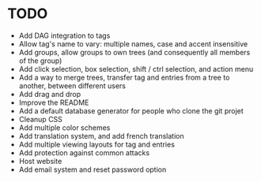 # TODO

- Add DAG integration to tags
- Allow tag's name to vary: multiple names, case and accent insensitive
- Add groups, allow groups to own trees (and consequently all members of the group)
- Add click selection, box selection, shift / ctrl selection, and action menu
- Add a way to merge trees, transfer tag and entries from a tree to another, between different users
- Add drag and drop
- Improve the README
- Add a default database generator for people who clone the git projet
- Cleanup CSS
- Add multiple color schemes
- Add translation system, and add french translation
- Add multiple viewing layouts for tag and entries
- Add protection against common attacks
- Host website
- Add email system and reset password option
